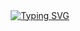 
<div 
  style="display: flex; 
  justify-content: center; 
  align-items: center; 
  height: 100vh;">
  <div style="text-align: center;">
    <a href="https://git.io/typing-svg">
      <img 
        src="https://readme-typing-svg.demolab.com?font=Gloria+Hallelujah&size=30&width=600&lines=Hey+there👋!+My+name+is+Masoom.+;++I+am+a+tech+enthusiast+from+India" 
        alt="Typing SVG" 
        style="max-width: 100%;"
      />     
    </a>
  </div>
</div>


<h1 align="center">Hi 👋, I'm Masoom Singh</h1>
<h3 align="center">A passionate Android developer from India</h3>

<img align ="right" alt ="coding" width = "400" src ="https://media4.giphy.com/media/v1.Y2lkPTc5MGI3NjExcWZiY3FocWNtMGwwMmJjMW0zNjhveWwzOW80ZjVubXk2NTRzdWY4biZlcD12MV9pbnRlcm5hbF9naWZfYnlfaWQmY3Q9Zw/L1R1tvI9svkIWwpVYr/giphy.webp">

<p align="left"> <img src="https://komarev.com/ghpvc/?username=masoom08&label=Profile%20views&color=0e75b6&style=flat" alt="masoom08" /> </p>

- 🔭 I’m currently working on [Easy Food](https://github.com/Masoom08/EasyFood)

- 🌱 I’m making projects with Flutter and Kotlin 

- 💞️ I’m also practicing C++ for Competitive Coding 

- 👨‍💻 All of my projects are available at [https://masoom08.github.io/](https://masoom08.github.io/)

- 💬 Ask me about **Kotlin , C++ , Python**

- 📫 How to reach me **masoomsingh0801@gmail.com**

- 😄 Pronouns: she/her

- ⚡ Fun fact **I read Novels**

<h3 align="left">Connect with me:</h3>
<p align="left">
<a href="https://twitter.com/masoomsingh08" target="blank">
  <img align="center" src="https://raw.githubusercontent.com/rahuldkjain/github-profile-readme-generator/master/src/images/icons/Social/twitter.svg" alt="masoomsingh08" height="30" width="40" />
</a>
  
<a href="https://www.linkedin.com/in/masoom-singh-316b9b263?utm_source=share&utm_campaign=share_via&utm_content=profile&utm_medium=android_app" target="blank">
<img align="center" src="https://raw.githubusercontent.com/rahuldkjain/github-profile-readme-generator/master/src/images/icons/Social/linked-in-alt.svg" alt="https://www.linkedin.com/in/masoom-singh-316b9b263?utm_source=share&utm_campaign=share_via&utm_content=profile&utm_medium=android_app" height="30" width="40" />
</a>
  
<a href="https://instagram.com/masoom.singh_" target="blank">
<img align="center" src="https://raw.githubusercontent.com/rahuldkjain/github-profile-readme-generator/master/src/images/icons/Social/instagram.svg" alt="masoom.singh_" height="30" width="40" />
</a>
<a href="https://leetcode.com/u/devmasoom/" target="blank">
  <img align="center" src="https://raw.githubusercontent.com/rahuldkjain/github-profile-readme-generator/master/src/images/icons/Social/leet-code.svg" alt="https://leetcode.com/u/devmasoom/" height="30" width="40" />
</a>
</p>

<h3 align="left">Languages and Tools:</h3>
<p align="left"> 
  <a href="https://developer.android.com" target="_blank" rel="noreferrer"> 
    <img src="https://raw.githubusercontent.com/devicons/devicon/master/icons/android/android-original-wordmark.svg" alt="android" width="40" height="40"/> 
  </a> 
   <a href="https://kotlinlang.org" target="_blank" rel="noreferrer"> 
    <img src="https://www.vectorlogo.zone/logos/kotlinlang/kotlinlang-icon.svg" alt="kotlin" width="40" height="40"/> 
  </a> 

  <a href="https://firebase.google.com/" target="_blank" rel="noreferrer"> 
    <img src="https://www.vectorlogo.zone/logos/firebase/firebase-icon.svg" alt="firebase" width="40" height="40"/>
  </a> 

 <a href="https://cloud.google.com" target="_blank" rel="noreferrer"> 
    <img src="https://www.vectorlogo.zone/logos/google_cloud/google_cloud-icon.svg" alt="gcp" width="40" height="40"/> 
  </a> 
  
  <a href="https://flutter.dev" target="_blank" rel="noreferrer"> 
    <img src="https://www.vectorlogo.zone/logos/flutterio/flutterio-icon.svg" alt="flutter" width="40" height="40"/> 
  </a> 


   <a href="https://www.python.org" target="_blank" rel="noreferrer"> 
    <img src="https://raw.githubusercontent.com/devicons/devicon/master/icons/python/python-original.svg" alt="python" width="40" height="40"/> </a> 
</p>


  <a href="https://www.java.com" target="_blank" rel="noreferrer"> 
    <img src="https://raw.githubusercontent.com/devicons/devicon/master/icons/java/java-original.svg" alt="java" width="40" height="40"/> 
  </a> 
  
  <a href="https://www.w3schools.com/cpp/" target="_blank" rel="noreferrer"> 
    <img src="https://raw.githubusercontent.com/devicons/devicon/master/icons/cplusplus/cplusplus-original.svg" alt="cplusplus" width="40" height="40"/> 
  </a> 

  <a href="https://www.cprogramming.com/" target="_blank" rel="noreferrer"> 
    <img src="https://raw.githubusercontent.com/devicons/devicon/master/icons/c/c-original.svg" alt="c" width="40" height="40"/> </a> 
  
  
  <a href="https://www.figma.com/" target="_blank" rel="noreferrer"> 
      <img src="https://www.vectorlogo.zone/logos/figma/figma-icon.svg" alt="figma" width="40" height="40"/> 
  </a> 

 
  <a href="https://git-scm.com/" target="_blank" rel="noreferrer"> 
    <img src="https://www.vectorlogo.zone/logos/git-scm/git-scm-icon.svg" alt="git" width="40" height="40"/> 
  </a> 

  

  
<table align="left">
  <tr>
    <td style="padding-right: 20px;">
      <img src="https://github-readme-stats.vercel.app/api/top-langs?username=masoom08&show_icons=true&locale=en&layout=compact" alt="masoom08" />
    </td>
    <td>
      <img src="https://github-readme-streak-stats.herokuapp.com/?user=masoom08" alt="masoom08" />
    </td>
  </tr>
</table>


![](https://leetcard.jacoblin.cool/devmasoom?ext=heatmap)


 <p align="center">
  <img  src="https://github.com/aarushiksk/aarushiksk/blob/output/github-contribution-grid-snake-dark.svg"
    alt="example" />
</p>


<!---
- 👋 Hi, I’m @Masoom08
- 👀 I’m an Application Developer 
- 🌱 I’m making projects with Flutter and Kotlin 
- 💞️ I’m also practicing C++ for Competitive Coding 
- 📫 How to reach me LinkedIn https://in.linkedin.com/in/masoom-singh-316b9b263
- 😄 Pronouns: she/her
- ⚡ Fun fact: Book Reader 
--->

<!---
Masoom08/Masoom08 is a ✨ special ✨ repository because its `README.md` (this file) appears on your GitHub profile.
You can click the Preview link to take a look at your changes.
--->
